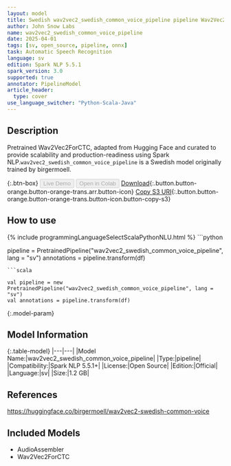 ```yaml
---
layout: model
title: Swedish wav2vec2_swedish_common_voice_pipeline pipeline Wav2Vec2ForCTC from birgermoell
author: John Snow Labs
name: wav2vec2_swedish_common_voice_pipeline
date: 2025-04-01
tags: [sv, open_source, pipeline, onnx]
task: Automatic Speech Recognition
language: sv
edition: Spark NLP 5.5.1
spark_version: 3.0
supported: true
annotator: PipelineModel
article_header:
  type: cover
use_language_switcher: "Python-Scala-Java"
---
```


## Description

Pretrained Wav2Vec2ForCTC, adapted from Hugging Face and curated to provide scalability and production-readiness using Spark NLP.`wav2vec2_swedish_common_voice_pipeline` is a Swedish model originally trained by birgermoell.

{:.btn-box}
<button class="button button-orange" disabled>Live Demo</button>
<button class="button button-orange" disabled>Open in Colab</button>
[Download](https://s3.amazonaws.com/auxdata.johnsnowlabs.com/public/models/wav2vec2_swedish_common_voice_pipeline_sv_5.5.1_3.0_1743479400645.zip){:.button.button-orange.button-orange-trans.arr.button-icon}
[Copy S3 URI](s3://auxdata.johnsnowlabs.com/public/models/wav2vec2_swedish_common_voice_pipeline_sv_5.5.1_3.0_1743479400645.zip){:.button.button-orange.button-orange-trans.button-icon.button-copy-s3}

## How to use



<div class="tabs-box" markdown="1">
{% include programmingLanguageSelectScalaPythonNLU.html %}
```python

pipeline = PretrainedPipeline("wav2vec2_swedish_common_voice_pipeline", lang = "sv")
annotations =  pipeline.transform(df)   

```
```scala

val pipeline = new PretrainedPipeline("wav2vec2_swedish_common_voice_pipeline", lang = "sv")
val annotations = pipeline.transform(df)

```
</div>

{:.model-param}
## Model Information

{:.table-model}
|---|---|
|Model Name:|wav2vec2_swedish_common_voice_pipeline|
|Type:|pipeline|
|Compatibility:|Spark NLP 5.5.1+|
|License:|Open Source|
|Edition:|Official|
|Language:|sv|
|Size:|1.2 GB|

## References

https://huggingface.co/birgermoell/wav2vec2-swedish-common-voice

## Included Models

- AudioAssembler
- Wav2Vec2ForCTC